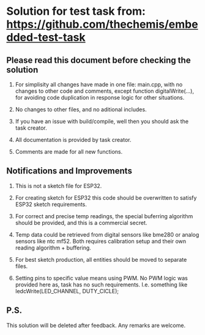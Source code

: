# Solution for test task from: https://github.com/thechemis/embedded-test-task

## Please read this document before checking the solution

1) For simplisity all changes have made in one file: main.cpp, with no changes to other code and comments, except
function digitalWrite(...), for avoiding code duplication in response logic for other situations.

2) No changes to other files, and no aditional includes.

3) If you have an issue with build/compile, well then you should ask the task creator.

4) All documentation is provided by task creator.

5) Comments are made for all new functions.


## Notifications and Improvements

1) This is not a sketch file for ESP32.

2) For creating sketch for ESP32 this code should be overwritten to satisfy ESP32 sketch
requirements.

3) For correct and precise temp readings, the special buferring algorithm should be provided,
and this is a commercial secret.

4) Temp data could be retrieved from digital sensors like bme280 or analog sensors like ntc mf52. Both 
requires calibration setup and their own reading algorithm + buffering.

5) For best sketch production, all entities should be moved to separate files.

6) Setting pins to specific value means using PWM. No PWM logic was provided here as, 
task has no such requirements. I.e. something like ledcWrite(LED_CHANNEL, DUTY_CICLE);

## P.S.
This solution will be deleted after feedback.
Any remarks are welcome.